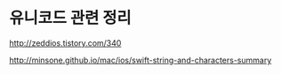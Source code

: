 # 유니코드 관련 정리

http://zeddios.tistory.com/340

http://minsone.github.io/mac/ios/swift-string-and-characters-summary